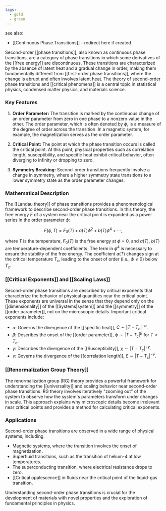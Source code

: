 ```yaml
---
tags:
  - gold
  - green
---
```


see also:
- [[Continuous Phase Transitions]] - redirect here if created

Second-order [[phase transitions]], also known as continuous phase transitions, are a category of phase transitions in which some derivatives of the [[free energy]] are discontinuous. These transitions are characterized by the absence of latent heat and a gradual change in order, making them fundamentally different from [[first-order phase transitions]], where the change is abrupt and often involves latent heat. The theory of second-order phase transitions and [[critical phenomena]] is a central topic in statistical physics, condensed matter physics, and materials science.

### Key Features

1. **Order Parameter:** The transition is marked by the continuous change of an order parameter from zero in one phase to a nonzero value in the other. The order parameter, which is often denoted by $\phi$, is a measure of the degree of order across the transition. In a magnetic system, for example, the magnetization serves as the order parameter.

2. **Critical Point:** The point at which the phase transition occurs is called the critical point. At this point, physical properties such as correlation length, susceptibility, and specific heat exhibit critical behavior, often diverging to infinity or dropping to zero.

3. **Symmetry Breaking:** Second-order transitions frequently involve a change in symmetry, where a higher symmetry state transitions to a lower symmetry state as the order parameter changes.

### Mathematical Description

The [[Landau theory]] of phase transitions provides a phenomenological framework to describe second-order phase transitions. In this theory, the free energy $F$ of a system near the critical point is expanded as a power series in the order parameter $\phi$:

$$F(\phi, T) = F_0(T) + a(T)\phi^2 + b(T)\phi^4 + \cdots,$$

where $T$ is the temperature, $F_0(T)$ is the free energy at $\phi=0$, and $a(T)$, $b(T)$ are temperature-dependent coefficients. The term in $\phi^4$ is necessary to ensure the stability of the free energy. The coefficient $a(T)$ changes sign at the critical temperature $T_c$, leading to the onset of order (i.e., $\phi \neq 0$) below $T_c$.

### [[Critical Exponents]] and [[Scaling Laws]]

Second-order phase transitions are described by critical exponents that characterize the behavior of physical quantities near the critical point. These exponents are universal in the sense that they depend only on the [[dimensionality]] of the [[Systems|system]] and the [[symmetry]] of the [[order parameter]], not on the microscopic details. Important critical exponents include:

- $\alpha$: Governs the divergence of the [[specific heat]], $C \sim |T-T_c|^{-\alpha}$.
- $\beta$: Describes the onset of the [[order parameter]], $\phi \sim |T-T_c|^\beta$ for $T < T_c$.
- $\gamma$: Describes the divergence of the [[Susceptibility]], $\chi \sim |T-T_c|^{-\gamma}$.
- $\nu$: Governs the divergence of the [[correlation length]], $\xi \sim |T-T_c|^{-\nu}$.

### [[Renormalization Group Theory]]

The renormalization group (RG) theory provides a powerful framework for understanding the [[universality]] and scaling behavior near second-order phase transitions. RG theory involves iteratively "zooming out" of the system to observe how the system's parameters transform under changes in scale. This approach explains why microscopic details become irrelevant near critical points and provides a method for calculating critical exponents.

### Applications

Second-order phase transitions are observed in a wide range of physical systems, including:

- Magnetic systems, where the transition involves the onset of magnetization.
- Superfluid transitions, such as the transition of helium-4 at low temperatures.
- The superconducting transition, where electrical resistance drops to zero.
- [[Critical opalescence]] in fluids near the critical point of the liquid-gas transition.

Understanding second-order phase transitions is crucial for the development of materials with novel properties and the exploration of fundamental principles in physics.